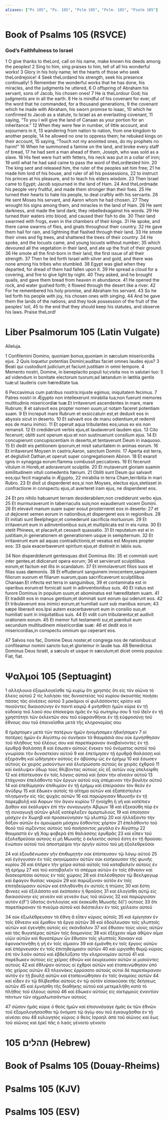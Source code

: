 ```yaml
---
aliases: ["Ps 105", "Ps. 105", "Pslm 105", "Pslm. 105", "Psalm 105"]
---
```



# Book of Psalms 105 (RSVCE)

### God’s Faithfulness to Israel
1 O give thanks to theLord, call on his name, make known his deeds among the peoples!
2 Sing to him, sing praises to him, tell of all his wonderful works!
3 Glory in his holy name; let the hearts of those who seek theLordrejoice!
4 Seek theLordand his strength, seek his presence continually!
5 Remember the wonderful works that he has done, his miracles, and the judgments he uttered,
6 O offspring of Abraham his servant, sons of Jacob, his chosen ones!
7 He is theLordour God; his judgments are in all the earth.
8 He is mindful of his covenant for ever, of the word that he commanded, for a thousand generations,
9 the covenant which he made with Abraham, his sworn promise to Isaac,
10 which he confirmed to Jacob as a statute, to Israel as an everlasting covenant,
11 saying, “To you I will give the land of Canaan as your portion for an inheritance.”
12 When they were few in number, of little account, and sojourners in it,
13 wandering from nation to nation, from one kingdom to another people,
14 he allowed no one to oppress them; he rebuked kings on their account,
15 saying, “Touch not my anointed ones, do my prophets no harm!”
16 When he summoned a famine on the land, and broke every staff of bread,
17 he had sent a man ahead of them, Joseph, who was sold as a slave.
18 His feet were hurt with fetters, his neck was put in a collar of iron;
19 until what he had said came to pass the word of theLordtested him.
20 The king sent and released him, the ruler of the peoples set him free;
21 he made him lord of his house, and ruler of all his possessions,
22 to instruct his princes at his pleasure, and to teach his elders wisdom.
23 Then Israel came to Egypt; Jacob sojourned in the land of Ham.
24 And theLordmade his people very fruitful, and made them stronger than their foes.
25 He turned their hearts to hate his people, to deal craftily with his servants.
26 He sent Moses his servant, and Aaron whom he had chosen.
27 They wrought his signs among them, and miracles in the land of Ham.
28 He sent darkness, and made the land dark; they rebelledxagainst his words.
29 He turned their waters into blood, and caused their fish to die.
30 Their land swarmed with frogs, even in the chambers of their kings.
31 He spoke, and there came swarms of flies, and gnats throughout their country.
32 He gave them hail for rain, and lightning that flashed through their land.
33 He smote their vines and fig trees, and shattered the trees of their country.
34 He spoke, and the locusts came, and young locusts without number;
35 which devoured all the vegetation in their land, and ate up the fruit of their ground.
36 He smote all the first-born in their land, the first issue of all their strength.
37 Then he led forth Israel with silver and gold, and there was none among his tribes who stumbled.
38 Egypt was glad when they departed, for dread of them had fallen upon it.
39 He spread a cloud for a covering, and fire to give light by night.
40 They asked, and he brought quails, and gave them bread from heaven in abundance.
41 He opened the rock, and water gushed forth; it flowed through the desert like a river.
42 For he remembered his holy promise, and Abraham his servant.
43 So he led forth his people with joy, his chosen ones with singing.
44 And he gave them the lands of the nations; and they took possession of the fruit of the peoples’ toil,
45 to the end that they should keep his statutes, and observe his laws. Praise theLord!


# Liber Psalmorum 105 (Latin Vulgate)

 Alleluja.

1 Confitemini Domino, quoniam bonus,quoniam in sæculum misericordia ejus.
2 Quis loquetur potentias Domini;auditas faciet omnes laudes ejus?
3 Beati qui custodiunt judicium,et faciunt justitiam in omni tempore.
4 Memento nostri, Domine, in beneplacito populi tui;visita nos in salutari tuo:
5 ad videndum in bonitate electorum tuorum;ad lætandum in lætitia gentis tuæ:ut lauderis cum hæreditate tua.

6 Peccavimus cum patribus nostris:injuste egimus; iniquitatem fecimus.
7 Patres nostri in Ægypto non intellexerunt mirabilia tua;non fuerunt memores multitudinis misericordiæ tuæ.Et irritaverunt ascendentes in mare, mare Rubrum;
8 et salvavit eos propter nomen suum,ut notam faceret potentiam suam.
9 Et increpuit mare Rubrum et exsiccatum est,et deduxit eos in abyssis sicut in deserto.
10 Et salvavit eos de manu odientium,et redemit eos de manu inimici.
11 Et operuit aqua tribulantes eos;unus ex eis non remansit.
12 Et crediderunt verbis ejus,et laudaverunt laudem ejus.
13 Cito fecerunt; obliti sunt operum ejus:et non sustinuerunt consilium ejus.
14 Et concupierunt concupiscentiam in deserto,et tentaverunt Deum in inaquoso.
15 Et dedit eis petitionem ipsorum,et misit saturitatem in animas eorum.
16 Et irritaverunt Moysen in castris;Aaron, sanctum Domini.
17 Aperta est terra, et deglutivit Dathan,et operuit super congregationem Abiron.
18 Et exarsit ignis in synagoga eorum:flamma combussit peccatores.
19 Et fecerunt vitulum in Horeb,et adoraverunt sculptile.
20 Et mutaverunt gloriam suamin similitudinem vituli comedentis fœnum.
21 Obliti sunt Deum qui salvavit eos;qui fecit magnalia in Ægypto,
22 mirabilia in terra Cham,terribilia in mari Rubro.
23 Et dixit ut disperderet eos,si non Moyses, electus ejus,stetisset in confractione in conspectu ejus,ut averteret iram ejus, ne disperderet eos.

24 Et pro nihilo habuerunt terram desiderabilem;non crediderunt verbo ejus.
25 Et murmuraverunt in tabernaculis suis;non exaudierunt vocem Domini.
26 Et elevavit manum suam super eosut prosterneret eos in deserto:
27 et ut dejiceret semen eorum in nationibus,et dispergeret eos in regionibus.
28 Et initiati sunt Beelphegor,et comederunt sacrificia mortuorum.
29 Et irritaverunt eum in adinventionibus suis,et multiplicata est in eis ruina.
30 Et stetit Phinees, et placavit,et cessavit quassatio.
31 Et reputatum est ei in justitiam,in generationem et generationem usque in sempiternum.
32 Et irritaverunt eum ad aquas contradictionis,et vexatus est Moyses propter eos:
33 quia exacerbaverunt spiritum ejus,et distinxit in labiis suis.

34 Non disperdiderunt gentesquas dixit Dominus illis:
35 et commisti sunt inter gentes,et didicerunt opera eorum;
36 et servierunt sculptilibus eorum,et factum est illis in scandalum.
37 Et immolaverunt filios suos et filias suas dæmoniis.
38 Et effuderunt sanguinem innocentem,sanguinem filiorum suorum et filiarum suarum,quas sacrificaverunt sculptilibus Chanaan.Et infecta est terra in sanguinibus,
39 et contaminata est in operibus eorum:et fornicati sunt in adinventionibus suis.
40 Et iratus est furore Dominus in populum suum,et abominatus est hæreditatem suam.
41 Et tradidit eos in manus gentium;et dominati sunt eorum qui oderunt eos.
42 Et tribulaverunt eos inimici eorum,et humiliati sunt sub manibus eorum;
43 sæpe liberavit eos.Ipsi autem exacerbaverunt eum in consilio suo,et humiliati sunt in iniquitatibus suis.
44 Et vidit cum tribularentur,et audivit orationem eorum.
45 Et memor fuit testamenti sui,et pœnituit eum secundum multitudinem misericordiæ suæ:
46 et dedit eos in misericordias,in conspectu omnium qui ceperant eos.

47 Salvos nos fac, Domine Deus noster,et congrega nos de nationibus:ut confiteamur nomini sancto tuo,et gloriemur in laude tua.
48 Benedictus Dominus Deus Israël, a sæculo et usque in sæculum;et dicet omnis populus: Fiat, fiat.


# Ψαλμοί 105 (Septuagint)

1 αλληλουια ἐξομολογεῖσθε τῷ κυρίῳ ὅτι χρηστός ὅτι εἰς τὸν αἰῶνα τὸ ἔλεος αὐτοῦ
2 τίς λαλήσει τὰς δυναστείας τοῦ κυρίου ἀκουστὰς ποιήσει πάσας τὰς αἰνέσεις αὐτοῦ
3 μακάριοι οἱ φυλάσσοντες κρίσιν καὶ ποιοῦντες δικαιοσύνην ἐν παντὶ καιρῷ
4 μνήσθητι ἡμῶν κύριε ἐν τῇ εὐδοκίᾳ τοῦ λαοῦ σου ἐπίσκεψαι ἡμᾶς ἐν τῷ σωτηρίῳ σου
5 τοῦ ἰδεῖν ἐν τῇ χρηστότητι τῶν ἐκλεκτῶν σου τοῦ εὐφρανθῆναι ἐν τῇ εὐφροσύνῃ τοῦ ἔθνους σου τοῦ ἐπαινεῖσθαι μετὰ τῆς κληρονομίας σου

6 ἡμάρτομεν μετὰ τῶν πατέρων ἡμῶν ἠνομήσαμεν ἠδικήσαμεν
7 οἱ πατέρες ἡμῶν ἐν Αἰγύπτῳ οὐ συνῆκαν τὰ θαυμάσιά σου οὐκ ἐμνήσθησαν τοῦ πλήθους τοῦ ἐλέους σου καὶ παρεπίκραναν ἀναβαίνοντες ἐν τῇ ἐρυθρᾷ θαλάσσῃ
8 καὶ ἔσωσεν αὐτοὺς ἕνεκεν τοῦ ὀνόματος αὐτοῦ τοῦ γνωρίσαι τὴν δυναστείαν αὐτοῦ
9 καὶ ἐπετίμησεν τῇ ἐρυθρᾷ θαλάσσῃ καὶ ἐξηράνθη καὶ ὡδήγησεν αὐτοὺς ἐν ἀβύσσῳ ὡς ἐν ἐρήμῳ
10 καὶ ἔσωσεν αὐτοὺς ἐκ χειρὸς μισούντων καὶ ἐλυτρώσατο αὐτοὺς ἐκ χειρὸς ἐχθροῦ
11 καὶ ἐκάλυψεν ὕδωρ τοὺς θλίβοντας αὐτούς εἷς ἐξ αὐτῶν οὐχ ὑπελείφθη
12 καὶ ἐπίστευσαν ἐν τοῖς λόγοις αὐτοῦ καὶ ᾖσαν τὴν αἴνεσιν αὐτοῦ
13 ἐτάχυναν ἐπελάθοντο τῶν ἔργων αὐτοῦ οὐχ ὑπέμειναν τὴν βουλὴν αὐτοῦ
14 καὶ ἐπεθύμησαν ἐπιθυμίαν ἐν τῇ ἐρήμῳ καὶ ἐπείρασαν τὸν θεὸν ἐν ἀνύδρῳ
15 καὶ ἔδωκεν αὐτοῖς τὸ αἴτημα αὐτῶν καὶ ἐξαπέστειλεν πλησμονὴν εἰς τὰς ψυχὰς αὐτῶν
16 καὶ παρώργισαν Μωυσῆν ἐν τῇ παρεμβολῇ καὶ Ααρων τὸν ἅγιον κυρίου
17 ἠνοίχθη ἡ γῆ καὶ κατέπιεν Δαθαν καὶ ἐκάλυψεν ἐπὶ τὴν συναγωγὴν Αβιρων
18 καὶ ἐξεκαύθη πῦρ ἐν τῇ συναγωγῇ αὐτῶν φλὸξ κατέφλεξεν ἁμαρτωλούς
19 καὶ ἐποίησαν μόσχον ἐν Χωρηβ καὶ προσεκύνησαν τῷ γλυπτῷ
20 καὶ ἠλλάξαντο τὴν δόξαν αὐτῶν ἐν ὁμοιώματι μόσχου ἔσθοντος χόρτον
21 ἐπελάθοντο τοῦ θεοῦ τοῦ σῴζοντος αὐτούς τοῦ ποιήσαντος μεγάλα ἐν Αἰγύπτῳ
22 θαυμαστὰ ἐν γῇ Χαμ φοβερὰ ἐπὶ θαλάσσης ἐρυθρᾶς
23 καὶ εἶπεν τοῦ ἐξολεθρεῦσαι αὐτούς εἰ μὴ Μωυσῆς ὁ ἐκλεκτὸς αὐτοῦ ἔστη ἐν τῇ θραύσει ἐνώπιον αὐτοῦ τοῦ ἀποστρέψαι τὴν ὀργὴν αὐτοῦ τοῦ μὴ ἐξολεθρεῦσαι

24 καὶ ἐξουδένωσαν γῆν ἐπιθυμητήν οὐκ ἐπίστευσαν τῷ λόγῳ αὐτοῦ
25 καὶ ἐγόγγυσαν ἐν τοῖς σκηνώμασιν αὐτῶν οὐκ εἰσήκουσαν τῆς φωνῆς κυρίου
26 καὶ ἐπῆρεν τὴν χεῖρα αὐτοῦ αὐτοῖς τοῦ καταβαλεῖν αὐτοὺς ἐν τῇ ἐρήμῳ
27 καὶ τοῦ καταβαλεῖν τὸ σπέρμα αὐτῶν ἐν τοῖς ἔθνεσιν καὶ διασκορπίσαι αὐτοὺς ἐν ταῖς χώραις
28 καὶ ἐτελέσθησαν τῷ Βεελφεγωρ καὶ ἔφαγον θυσίας νεκρῶν
29 καὶ παρώξυναν αὐτὸν ἐν τοῖς ἐπιτηδεύμασιν αὐτῶν καὶ ἐπληθύνθη ἐν αὐτοῖς ἡ πτῶσις
30 καὶ ἔστη Φινεες καὶ ἐξιλάσατο καὶ ἐκόπασεν ἡ θραῦσις
31 καὶ ἐλογίσθη αὐτῷ εἰς δικαιοσύνην εἰς γενεὰν καὶ γενεὰν ἕως τοῦ αἰῶνος
32 καὶ παρώργισαν αὐτὸν ἐ{F'} ὕδατος ἀντιλογίας καὶ ἐκακώθη Μωυσῆς δ{I'} αὐτούς
33 ὅτι παρεπίκραναν τὸ πνεῦμα αὐτοῦ καὶ διέστειλεν ἐν τοῖς χείλεσιν αὐτοῦ

34 οὐκ ἐξωλέθρευσαν τὰ ἔθνη ἃ εἶπεν κύριος αὐτοῖς
35 καὶ ἐμίγησαν ἐν τοῖς ἔθνεσιν καὶ ἔμαθον τὰ ἔργα αὐτῶν
36 καὶ ἐδούλευσαν τοῖς γλυπτοῖς αὐτῶν καὶ ἐγενήθη αὐτοῖς εἰς σκάνδαλον
37 καὶ ἔθυσαν τοὺς υἱοὺς αὐτῶν καὶ τὰς θυγατέρας αὐτῶν τοῖς δαιμονίοις
38 καὶ ἐξέχεαν αἷμα ἀθῷον αἷμα υἱῶν αὐτῶν καὶ θυγατέρων ὧν ἔθυσαν τοῖς γλυπτοῖς Χανααν καὶ ἐφονοκτονήθη ἡ γῆ ἐν τοῖς αἵμασιν
39 καὶ ἐμιάνθη ἐν τοῖς ἔργοις αὐτῶν καὶ ἐπόρνευσαν ἐν τοῖς ἐπιτηδεύμασιν αὐτῶν
40 καὶ ὠργίσθη θυμῷ κύριος ἐπὶ τὸν λαὸν αὐτοῦ καὶ ἐβδελύξατο τὴν κληρονομίαν αὐτοῦ
41 καὶ παρέδωκεν αὐτοὺς εἰς χεῖρας ἐθνῶν καὶ ἐκυρίευσαν αὐτῶν οἱ μισοῦντες αὐτούς
42 καὶ ἔθλιψαν αὐτοὺς οἱ ἐχθροὶ αὐτῶν καὶ ἐταπεινώθησαν ὑπὸ τὰς χεῖρας αὐτῶν
43 πλεονάκις ἐρρύσατο αὐτούς αὐτοὶ δὲ παρεπίκραναν αὐτὸν ἐν τῇ βουλῇ αὐτῶν καὶ ἐταπεινώθησαν ἐν ταῖς ἀνομίαις αὐτῶν
44 καὶ εἶδεν ἐν τῷ θλίβεσθαι αὐτοὺς ἐν τῷ αὐτὸν εἰσακοῦσαι τῆς δεήσεως αὐτῶν
45 καὶ ἐμνήσθη τῆς διαθήκης αὐτοῦ καὶ μετεμελήθη κατὰ τὸ πλῆθος τοῦ ἐλέους αὐτοῦ
46 καὶ ἔδωκεν αὐτοὺς εἰς οἰκτιρμοὺς ἐναντίον πάντων τῶν αἰχμαλωτισάντων αὐτούς

47 σῶσον ἡμᾶς κύριε ὁ θεὸς ἡμῶν καὶ ἐπισυνάγαγε ἡμᾶς ἐκ τῶν ἐθνῶν τοῦ ἐξομολογήσασθαι τῷ ὀνόματι τῷ ἁγίῳ σου τοῦ ἐγκαυχᾶσθαι ἐν τῇ αἰνέσει σου
48 εὐλογητὸς κύριος ὁ θεὸς Ισραηλ ἀπὸ τοῦ αἰῶνος καὶ ἕως τοῦ αἰῶνος καὶ ἐρεῖ πᾶς ὁ λαός γένοιτο γένοιτο


# 105 תהלים (Hebrew)


# Book of Psalms 105 (Douay-Rheims)


# Psalms 105 (KJV)


# Psalms 105 (ESV)

